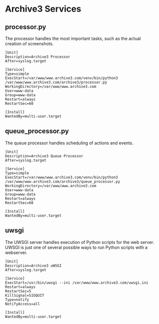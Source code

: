 # Archive3 Services

## processor.py
The processor handles the most important tasks, such as the actual creation of screenshots.
```
[Unit]
Description=Archive3 Processor
After=syslog.target

[Service]
Type=simple
ExecStart=/var/www/www.archive3.com/venv/bin/python3 /var/www/www.archive3.com/archive3/processor.py
WorkingDirectory=/var/www/www.archive3.com
User=www-data
Group=www-data
Restart=always
RestartSec=60

[Install]
WantedBy=multi-user.target
```

## queue_processor.py
The queue processor handles scheduling of actions and events.
```
[Unit]
Description=Archive3 Queue Processor
After=syslog.target

[Service]
Type=simple
ExecStart=/var/www/www.archive3.com/venv/bin/python3 /var/www/www.archive3.com/archive3/queue_processor.py
WorkingDirectory=/var/www/www.archive3.com
User=www-data
Group=www-data
Restart=always
RestartSec=60

[Install]
WantedBy=multi-user.target
```

## uwsgi
The UWSGI server handles execution of Python scripts for the web server. UWSGI is just one of several possible ways to run Python scripts with a webserver.
```
[Unit]
Description=Archive3 uWSGI
After=syslog.target

[Service]
ExecStart=/usr/bin/uwsgi --ini /var/www/www.archive3.com/uwsgi.ini
Restart=always
RestartSec=5
KillSignal=SIGQUIT
Type=notify
NotifyAccess=all

[Install]
WantedBy=multi-user.target
```
